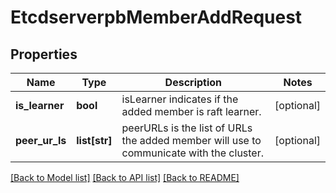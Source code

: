 # EtcdserverpbMemberAddRequest

## Properties
Name | Type | Description | Notes
------------ | ------------- | ------------- | -------------
**is_learner** | **bool** | isLearner indicates if the added member is raft learner. | [optional] 
**peer_ur_ls** | **list[str]** | peerURLs is the list of URLs the added member will use to communicate with the cluster. | [optional] 

[[Back to Model list]](../README.md#documentation-for-models) [[Back to API list]](../README.md#documentation-for-api-endpoints) [[Back to README]](../README.md)


